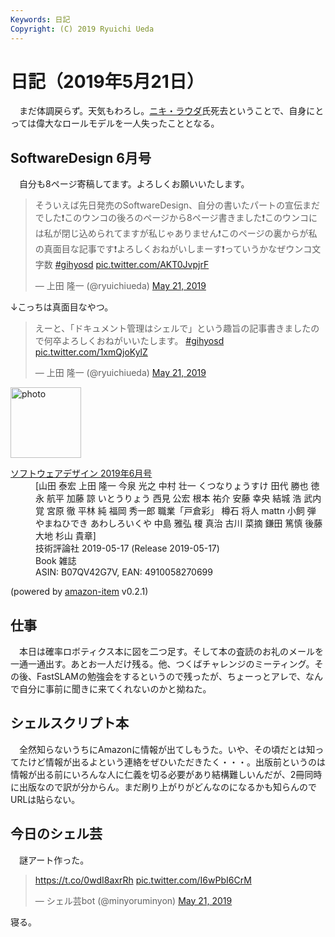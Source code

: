 ```yaml
---
Keywords: 日記
Copyright: (C) 2019 Ryuichi Ueda
---
```


# 日記（2019年5月21日）

　まだ体調戻らず。天気もわろし。[ニキ・ラウダ](https://ja.wikipedia.org/wiki/%E3%83%8B%E3%82%AD%E3%83%BB%E3%83%A9%E3%82%A6%E3%83%80#%E4%BA%BA%E7%89%A9)氏死去ということで、自身にとっては偉大なロールモデルを一人失ったこととなる。

## SoftwareDesign 6月号

　自分も8ページ寄稿してます。よろしくお願いいたします。

<blockquote class="twitter-tweet" data-partner="tweetdeck"><p lang="ja" dir="ltr">そういえば先日発売のSoftwareDesign、自分の書いたパートの宣伝まだでした❗️このウンコの後ろのページから8ページ書きました❗️このウンコには私が閉じ込められてますが私じゃありません❗️このページの裏からが私の真面目な記事です❗️よろしくおねがいしまーす❗️っていうかなぜウンコ文字数 <a href="https://twitter.com/hashtag/gihyosd?src=hash&amp;ref_src=twsrc%5Etfw">#gihyosd</a> <a href="https://t.co/AKT0JvpjrF">pic.twitter.com/AKT0JvpjrF</a></p>&mdash; 上田 隆一 (@ryuichiueda) <a href="https://twitter.com/ryuichiueda/status/1130842657486299137?ref_src=twsrc%5Etfw">May 21, 2019</a></blockquote>

↓こっちは真面目なやつ。

<blockquote class="twitter-tweet" data-partner="tweetdeck"><p lang="ja" dir="ltr">えーと、「ドキュメント管理はシェルで」という趣旨の記事書きましたので何卒よろしくおねがいいたします。 <a href="https://twitter.com/hashtag/gihyosd?src=hash&amp;ref_src=twsrc%5Etfw">#gihyosd</a> <a href="https://t.co/1xmQjoKylZ">pic.twitter.com/1xmQjoKylZ</a></p>&mdash; 上田 隆一 (@ryuichiueda) <a href="https://twitter.com/ryuichiueda/status/1130843933557190657?ref_src=twsrc%5Etfw">May 21, 2019</a></blockquote>
<script async src="https://platform.twitter.com/widgets.js" charset="utf-8"></script>

<div class="card mb-3">
  <div class="row no-gutters">
    <div class="col-md-2">
      <a class="item url" href="https://www.amazon.co.jp/exec/obidos/ASIN/B07QV42G7V/ryuichiueda-22"><img class="card-img-top" src="https://images-fe.ssl-images-amazon.com/images/I/51F%2B1W-QebL._SL160_.jpg" width="113" alt="photo"></a>
    </div>
    <div class="col-md-10">
      <div class="card-body">
        <dl class="fn">
          <dt><a href="https://www.amazon.co.jp/exec/obidos/ASIN/B07QV42G7V/ryuichiueda-22">ソフトウェアデザイン 2019年6月号</a></dt>
          <dd>[山田 泰宏 上田 隆一 今泉 光之 中村 壮一 くつなりょうすけ 田代 勝也 徳永 航平 加藤 諒 いとうりょう 西見 公宏 根本 祐介 安藤 幸央 結城 浩 武内 覚 宮原 徹 平林 純 福岡 秀一郎 職業「戸倉彩」 樽石 将人 mattn 小飼 弾 やまねひでき あわしろいくや 中島 雅弘 榎 真治 古川 菜摘 鎌田 篤慎 後藤 大地 杉山 貴章]</dd>
          <dd>技術評論社 2019-05-17 (Release 2019-05-17)</dd>
          <dd>Book 雑誌</dd>
          <dd>ASIN: B07QV42G7V, EAN: 4910058270699</dd>
        </dl>
	<p class="powered-by" >(powered by <a href="https://github.com/spiegel-im-spiegel/amazon-item" >amazon-item</a> v0.2.1)</p>
      </div>
    </div>
  </div>
</div>


## 仕事

　本日は確率ロボティクス本に図を二つ足す。そして本の査読のお礼のメールを一通一通出す。あとお一人だけ残る。他、つくばチャレンジのミーティング。その後、FastSLAMの勉強会をするというので残ったが、ちょーっとアレで、なんで自分に事前に聞きに来てくれないのかと拗ねた。

## シェルスクリプト本

　全然知らないうちにAmazonに情報が出てしもうた。いや、その頃だとは知ってたけど情報が出るよという連絡をぜひいただきたく・・・。出版前というのは情報が出る前にいろんな人に仁義を切る必要があり結構難しいんだが、2冊同時に出版なので訳が分からん。まだ刷り上がりがどんなのになるかも知らんのでURLは貼らない。


## 今日のシェル芸

　謎アート作った。

<blockquote class="twitter-tweet" data-partner="tweetdeck"><p lang="und" dir="ltr"><a href="https://t.co/0wdI8axrRh">https://t.co/0wdI8axrRh</a> <a href="https://t.co/I6wPbI6CrM">pic.twitter.com/I6wPbI6CrM</a></p>&mdash; シェル芸bot (@minyoruminyon) <a href="https://twitter.com/minyoruminyon/status/1130824145569140737?ref_src=twsrc%5Etfw">May 21, 2019</a></blockquote>
<script async src="https://platform.twitter.com/widgets.js" charset="utf-8"></script>


寝る。
